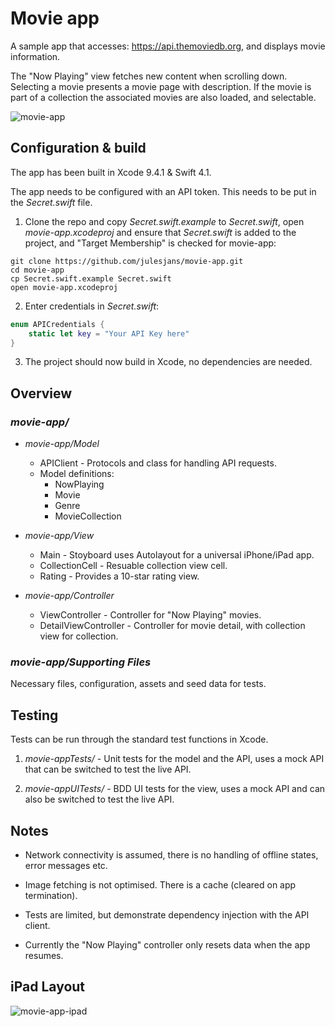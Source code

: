 
# Movie app #

A sample app that accesses: https://api.themoviedb.org, and displays movie information. 

The "Now Playing" view fetches new content when scrolling down. Selecting a movie presents a movie page with description. 
If the movie is part of a collection the associated movies are also loaded, and selectable.

![movie-app](http://bucket-uk.julesjans.com.s3.amazonaws.com/Misc/Images/movie-app-2.gif)

##  Configuration & build ##

The app has been built in Xcode 9.4.1 & Swift 4.1.

The  app needs to be configured with an API token. This needs to be put in the *Secret.swift* file.

1. Clone the repo and copy *Secret.swift.example*  to *Secret.swift*, open *movie-app.xcodeproj* and ensure that *Secret.swift* is  added to the project, 
and "Target Membership" is checked for movie-app:

```
git clone https://github.com/julesjans/movie-app.git
cd movie-app
cp Secret.swift.example Secret.swift
open movie-app.xcodeproj
```

2. Enter credentials in *Secret.swift*:

```Swift
enum APICredentials {
    static let key = "Your API Key here"
}
```
3. The project should now build in Xcode, no dependencies are needed.

##  Overview ##

### *movie-app/* ###

* *movie-app/Model*
    * APIClient - Protocols and class for handling API requests.
    * Model definitions:
        * NowPlaying 
        * Movie
        * Genre
        * MovieCollection
    
* *movie-app/View*
    * Main - Stoyboard uses Autolayout for a universal iPhone/iPad app.
    * CollectionCell - Resuable collection view cell.
    * Rating - Provides a 10-star rating view.
    
* *movie-app/Controller*
    * ViewController - Controller for "Now Playing" movies.
    * DetailViewController - Controller for movie detail, with collection view for collection.

### *movie-app/Supporting Files* ###

Necessary files, configuration, assets and seed data for tests.

##  Testing ##

Tests can be run through the standard test functions in Xcode.

1. *movie-appTests/* - Unit tests for the model and the API, uses a mock API that can be switched to test the live API.

2. *movie-appUITests/* - BDD UI tests for the view, uses a mock API and can also be switched to test the live API.

##  Notes ##

* Network connectivity is assumed, there is no handling of offline states, error messages etc.

* Image fetching is not optimised. There is a cache (cleared on app termination).

* Tests are limited, but demonstrate dependency injection with the API client.

* Currently the "Now Playing" controller only resets data when the app resumes. 

##  iPad Layout ##

![movie-app-ipad](http://bucket-uk.julesjans.com.s3.amazonaws.com/Misc/Images/movie-app-ipad-small.jpg)

